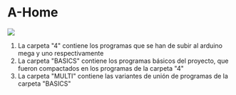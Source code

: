 # A-Home
<img src="https://user-images.githubusercontent.com/31405248/114205256-65441880-995a-11eb-8a12-07e4bf350dcc.png
"/>
  1) La carpeta "4" contiene los programas que se han de subir al arduino mega y uno respectivamente
  2) La carpeta "BASICS" contiene los programas básicos del proyecto, que fueron compactados en los programas de la carpeta "4"
  3) La carpeta "MULTI" contiene las variantes de unión de programas de la carpeta "BASICS"
